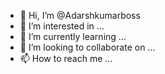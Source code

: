 - 👋 Hi, I’m @Adarshkumarboss
- 👀 I’m interested in ...
- 🌱 I’m currently learning ...
- 💞️ I’m looking to collaborate on ...
- 📫 How to reach me ...

<!---
Adarshkumarboss/Adarshkumarboss is a ✨ special ✨ repository because its `README.md` (this file) appears on your GitHub profile.
You can click the Preview link to take a look at your changes.
--->
